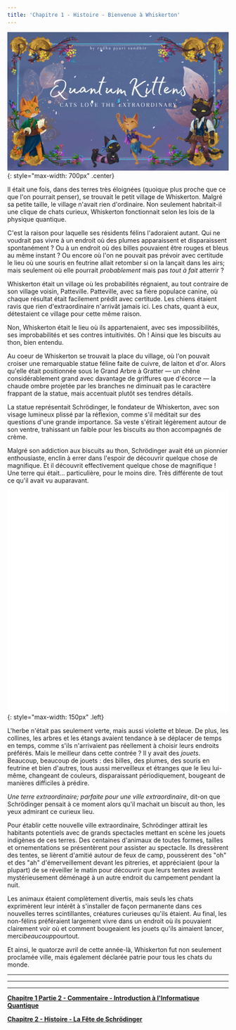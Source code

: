 ```yaml
---
title: 'Chapitre 1 - Histoire - Bienvenue à Whiskerton'
---
```


![](/assets/imgs/Quantum_Kittens_Cover.png){: style="max-width: 700px" .center}


Il était une fois, dans des terres très éloignées (quoique plus proche que ce que l'on pourrait penser), se trouvait le petit village de Whiskerton. Malgré sa petite taille, le village n'avait rien d'ordinaire. Non seulement habritait-il une clique de chats curieux, Whiskerton fonctionnait selon les lois de la physique quantique.

C'est la raison pour laquelle ses résidents félins l'adoraient autant. Qui ne voudrait pas vivre à un endroit où des plumes apparaissent et disparaissent spontanément ? Ou à un endroit où des billes pouvaient être rouges et bleus au même instant ? Ou encore où l'on ne pouvait pas prévoir avec certitude le lieu où une souris en feutrine allait retomber si on la lançait dans les airs; mais seulement où elle pourrait *probablement* mais pas *tout à fait* atterrir ?

Whiskerton était un village où les probabilités régnaient, au tout contraire de son village voisin, Patteville. Patteville, avec sa fière populace canine, où chaque résultat était facilement prédit avec certitude. Les chiens étaient ravis que rien d'extraordinaire n'arrivât jamais ici. Les chats, quant à eux, détestaient ce village pour cette même raison.

Non, Whiskerton était le lieu où ils appartenaient, avec ses impossibilités, ses improbabilités et ses contres intuitivités. Oh ! Ainsi que les biscuits au thon, bien entendu.

Au coeur de Whiskerton se trouvait la place du village, où l'on pouvait croiser une remarquable statue féline faite de cuivre, de laiton et d'or. Alors qu'elle était positionnée sous le Grand Arbre à Gratter — un chêne considérablement grand avec davantage de griffures que d'écorce — la chaude ombre projetée par les branches ne diminuait pas le caractère frappant de la statue, mais accentuait plutôt ses tendres détails.

La statue représentait Schrödinger, le fondateur de Whiskerton, avec son visage lumineux plissé par la réflexion, comme s'il méditait sur des questions d'une grande importance. Sa veste s'étirait légèrement autour de son ventre, trahissant un faible pour les biscuits au thon accompagnés de crème.

Malgré son addiction aux biscuits au thon, Schrödinger avait été un pionnier enthousiaste, enclin à errer dans l'espoir de découvrir quelque chose de magnifique. Et il découvrit effectivement quelque chose de magnifique ! Une terre qui était... particulière, pour le moins dire. Très différente de tout ce qu'il avait vu auparavant.

![](/assets/imgs/Feather_Animation.gif){: style="max-width: 150px" .left} 

L'herbe n'était pas seulement verte, mais aussi violette et bleue. De plus, les collines, les arbres et les étangs avaient tendance à se déplacer de temps en temps, comme s'ils n'arrivaient pas réellement à choisir leurs endroits préférés. Mais le meilleur dans cette contrée ? Il y avait des *jouets*. Beaucoup, beaucoup de jouets : des billes, des plumes, des souris en feutrine et bien d'autres, tous aussi merveilleux et étranges que le lieu lui-même, changeant de couleurs, disparaissant périodiquement, bougeant de manières difficiles à prédire.

*Une terre extraordinaire; parfaite pour une ville extraordinaire*, dit-on que Schrödinger pensait à ce moment alors qu'il machait un biscuit au thon, les yeux admirant ce curieux lieu.

Pour établir cette nouvelle ville extraordinaire, Schrödinger attirait les habitants potentiels avec de grands spectacles mettant en scène les jouets indigènes de ces terres. Des centaines d'animaux de toutes formes, tailles et ornementations se présentèrent pour assister au spectacle. Ils dressèrent des tentes, se lièrent d'amitié autour de feux de camp, poussèrent des "oh" et des "ah" d'émerveillement devant les pitreries, et appréciaient (pour la plupart) de se réveiller le matin pour découvrir que leurs tentes avaient mystérieusement déménagé à un autre endroit du campement pendant la nuit.

Les animaux étaient complètement divertis, mais seuls les chats exprimèrent leur intérêt à s'installer de façon permanente dans ces nouvelles terres scintillantes, créatures curieuses qu'ils étaient. Au final, les non-félins préféraient largement vivre dans un endroit où ils pouvaient clairement voir où et comment bougeaient les jouets qu'ils aimaient lancer, merci*beaucoup*pourtout.

Et ainsi, le quatorze avril de cette année-là, Whiskerton fut non seulement proclamée ville, mais également déclarée patrie pour tous les chats du monde.

_____________________________


_____________________________


_____________________________


**[Chapitre 1 Partie 2 - Commentaire - Introduction à l'Informatique Quantique](https://quantum-kittens-fr.github.io/posts/CHAPTER-1-Part-2-Introduction-to-Quantum-Computing/)**


**[Chapitre 2 - Histoire - La Fête de Schrödinger](https://quantum-kittens-fr.github.io/posts/CHAPTER-2-Story-Schr%C3%B6dinger-Day/)**